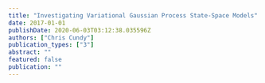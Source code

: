 ```yaml
---
title: "Investigating Variational Gaussian Process State-Space Models"
date: 2017-01-01
publishDate: 2020-06-03T03:12:38.035596Z
authors: ["Chris Cundy"]
publication_types: ["3"]
abstract: ""
featured: false
publication: ""
---
```


